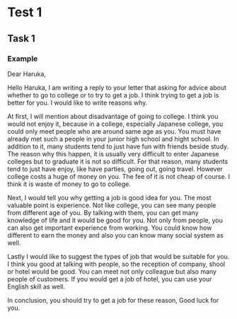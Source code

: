 # Test 1

## Task 1

### Example

Dear Haruka,

Hello Haruka, I am writing a reply to your letter that asking for advice about whether to go to college or to try to get a job. I think trying to get a job is better for you. I would like to write reasons why.

At first, I will mention about disadvantage of going to college. I think you would not enjoy it, because in a college, especially Japanese college, you could only meet people who are around same age as you. You must have already met such a people in your junior high school and hight school. In addition to it, many students tend to just have fun with friends beside study. The reason why this happen, it is usually very difficult to enter Japanese colleges but to graduate it is not so difficult. For that reason, many students tend to just have enjoy, like have parties, going out, going travel. However college costs a huge of money on you. The fee of it is not cheap of course. I think it is waste of money to go to college.

Next, I would tell you why getting a job is good idea for you. The most valuable point is experience. Not like college, you can see many people from different age of you. By talking with them, you can get many knowledge of life and it would be good for you. Not only from people, you can also get important experience from working. You could know how different to earn the money and also you can know many social system as well.

Lastly I would like to suggest the types of job that would be suitable for you. I think you good at talking with people, so the reception of company, shool or hotel would be good. You can meet not only colleague but also many people of customers. If you would get a job of hotel, you can use your English skill as well.

In conclusion, you should try to get a job for these reason, Good luck for you.
